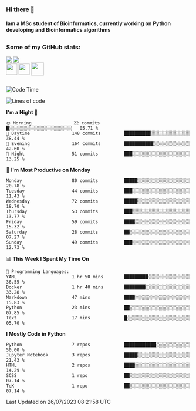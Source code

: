 ### Hi there 👋
#### Iam a MSc student of Bioinformatics, currently working on Python developing and Bioinformatics algorithms

##
### Some of my GitHub stats:

<div>
  <a href="https://github.com/AdrianoSilva19/AdrianoSilva19">
    <img heigth="180" align="left" src="https://github-readme-stats.vercel.app/api?username=AdrianoSilva19&count_private=true&include_all_comits=true&show_icons=true&theme=dracula" />
    <img heigth="180" align="center" src="https://github-readme-stats.vercel.app/api/top-langs/?username=AdrianoSilva19&langs_count=3&theme=dracula" />
  </a>
</div>

<div style="display:inline_block">
  <img align="center" heigth="30" width="30" src="https://cdn.jsdelivr.net/gh/devicons/devicon/icons/python/python-plain.svg" />
  <img align="center" heigth="30" width="30" src="https://cdn.jsdelivr.net/gh/devicons/devicon/icons/r/r-original.svg" />
  <img align="center" heigth="35" width="35" src="https://cdn.jsdelivr.net/gh/devicons/devicon/icons/neo4j/neo4j-original.svg" />
</div>

##

<!--START_SECTION:waka-->
![Code Time](http://img.shields.io/badge/Code%20Time-330%20hrs%2011%20mins-blue)

![Lines of code](https://img.shields.io/badge/From%20Hello%20World%20I%27ve%20Written-2.6%20million%20lines%20of%20code-blue)

**I'm a Night 🦉** 

```text
🌞 Morning                22 commits          █░░░░░░░░░░░░░░░░░░░░░░░░   05.71 % 
🌆 Daytime                148 commits         ██████████░░░░░░░░░░░░░░░   38.44 % 
🌃 Evening                164 commits         ███████████░░░░░░░░░░░░░░   42.60 % 
🌙 Night                  51 commits          ███░░░░░░░░░░░░░░░░░░░░░░   13.25 % 
```
📅 **I'm Most Productive on Monday** 

```text
Monday                   80 commits          █████░░░░░░░░░░░░░░░░░░░░   20.78 % 
Tuesday                  44 commits          ███░░░░░░░░░░░░░░░░░░░░░░   11.43 % 
Wednesday                72 commits          █████░░░░░░░░░░░░░░░░░░░░   18.70 % 
Thursday                 53 commits          ███░░░░░░░░░░░░░░░░░░░░░░   13.77 % 
Friday                   59 commits          ████░░░░░░░░░░░░░░░░░░░░░   15.32 % 
Saturday                 28 commits          ██░░░░░░░░░░░░░░░░░░░░░░░   07.27 % 
Sunday                   49 commits          ███░░░░░░░░░░░░░░░░░░░░░░   12.73 % 
```


📊 **This Week I Spent My Time On** 

```text
💬 Programming Languages: 
YAML                     1 hr 50 mins        █████████░░░░░░░░░░░░░░░░   36.55 % 
Docker                   1 hr 40 mins        ████████░░░░░░░░░░░░░░░░░   33.28 % 
Markdown                 47 mins             ████░░░░░░░░░░░░░░░░░░░░░   15.83 % 
Python                   23 mins             ██░░░░░░░░░░░░░░░░░░░░░░░   07.85 % 
Text                     17 mins             █░░░░░░░░░░░░░░░░░░░░░░░░   05.70 % 
```

**I Mostly Code in Python** 

```text
Python                   7 repos             ████████████░░░░░░░░░░░░░   50.00 % 
Jupyter Notebook         3 repos             █████░░░░░░░░░░░░░░░░░░░░   21.43 % 
HTML                     2 repos             ████░░░░░░░░░░░░░░░░░░░░░   14.29 % 
SCSS                     1 repo              ██░░░░░░░░░░░░░░░░░░░░░░░   07.14 % 
TeX                      1 repo              ██░░░░░░░░░░░░░░░░░░░░░░░   07.14 % 
```




 Last Updated on 26/07/2023 08:21:58 UTC
<!--END_SECTION:waka-->






<!--

Here are some ideas to get you started:

- 🔭 I’m currently working on ...
- 🌱 I’m currently learning ...
- 👯 I’m looking to collaborate on ...
- 🤔 I’m looking for help with ...
- 💬 Ask me about ...
- 📫 How to reach me: ...
- 😄 Pronouns: ...
- ⚡ Fun fact: ...
-->
